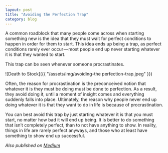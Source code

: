 ```yaml
---
layout: post
title: "Avoiding the Perfection Trap"
category: blog
---
```


A common roadblock that many people come across when starting something new is the idea that they must wait for perfect conditions to happen in order for them to start. This idea ends up being a trap, as perfect conditions rarely ever occur — most people end up never starting whatever it is that they wanted to start.

This trap can be seen whenever someone procrastinates.

![Death to Stock]({{ "/assets/img/avoiding-the perfection-trap.jpeg" }})

Often, the reason for procrastination is the preconceived notion that whatever it is they must be doing must be done to perfection. As a result, they avoid doing it, until a moment of insight comes and everything suddenly falls into place. Ultimately, the reason why people never end up doing whatever it is that they want to do in life is because of procrastination.

You can best avoid this trap by just starting whatever it is that you must start, no matter how bad it will end up being. It is better to do something that isn’t completely perfect, than to not have anything to show. In reality, things in life are rarely perfect anyways, and those who at least have something to show end up successful.

*Also published on [Medium](https://medium.com/@LeNPaul/avoiding-the-perfection-trap-64de769aa602)*
